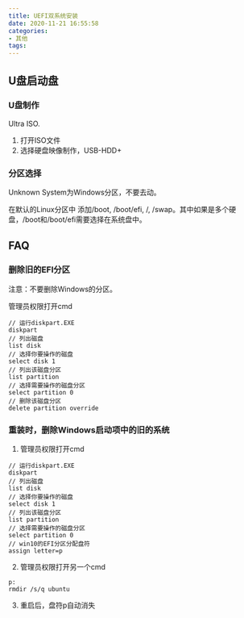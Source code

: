 ```yaml
---
title: UEFI双系统安装
date: 2020-11-21 16:55:58
categories:
- 其他
tags:
---
```

## U盘启动盘
### U盘制作
Ultra ISO.
1. 打开ISO文件
2. 选择硬盘映像制作，USB-HDD+

### 分区选择
Unknown System为Windows分区，不要去动。

在默认的Linux分区中
添加/boot, /boot/efi, /, /swap。其中如果是多个硬盘，/boot和/boot/efi需要选择在系统盘中。

## FAQ

### 删除旧的EFI分区
注意：不要删除Windows的分区。

管理员权限打开cmd
```shell
// 运行diskpart.EXE
diskpart
// 列出磁盘
list disk
// 选择你要操作的磁盘
select disk 1
// 列出该磁盘分区
list partition
// 选择需要操作的磁盘分区
select partition 0
// 删除该磁盘分区
delete partition override
```

### 重装时，删除Windows启动项中的旧的系统

1. 管理员权限打开cmd
```shell
// 运行diskpart.EXE
diskpart
// 列出磁盘
list disk
// 选择你要操作的磁盘
select disk 1
// 列出该磁盘分区
list partition
// 选择需要操作的磁盘分区
select partition 0
// win10的EFI分区分配盘符
assign letter=p
```

2. 管理员权限打开另一个cmd
```shell
p:
rmdir /s/q ubuntu
```

3. 重启后，盘符p自动消失